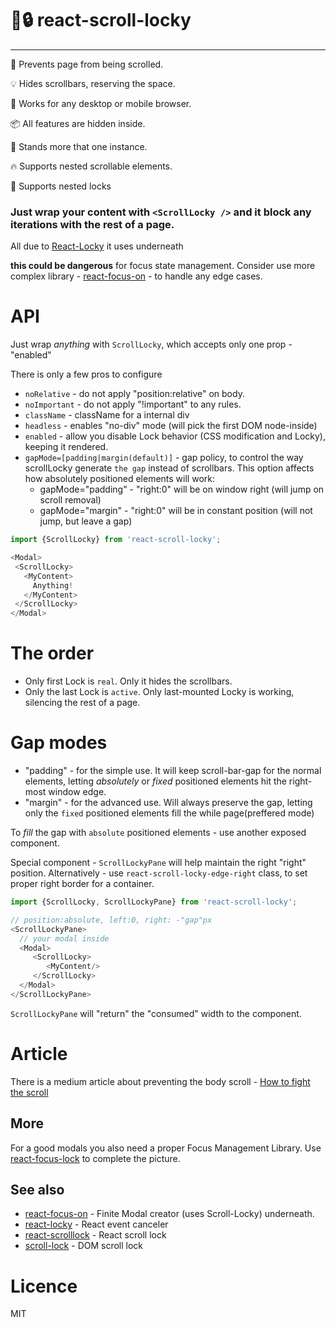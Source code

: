 # 📜🔒 react-scroll-locky 
----
📜 Prevents page from being scrolled.

💡 Hides scrollbars, reserving the space.

🤘 Works for any desktop or mobile browser.

📦 All features are hidden inside.

👫 Stands more that one instance.

🔥 Supports nested scrollable elements.

🤔 Supports nested locks

### Just wrap your content with `<ScrollLocky />` and it block any iterations with the rest of a page. 

All due to [React-Locky](https://github.com/theKashey/react-locky) it uses underneath

__this could be dangerous__ for focus state management.
Consider use more complex library - [react-focus-on](https://github.com/theKashey/react-focus-on) - to handle any edge cases.  

# API

Just wrap _anything_ with `ScrollLocky`, which accepts only one prop - "enabled"

There is only a few pros to configure
 -  `noRelative` - do not apply "position:relative" on body.
 -  `noImportant` - do not apply "!important" to any rules.
 -  `className` - className for a internal div
 -  `headless` - enables "no-div" mode (will pick the first DOM node-inside)
 -  `enabled` - allow you disable Lock behavior (CSS modification and Locky), keeping it rendered.
 -  `gapMode=[padding|margin(default)]` - gap policy, to control the way scrollLocky generate `the gap` instead of scrollbars.
This option affects how absolutely positioned elements will work:
    - gapMode="padding" - "right:0" will be on window right (will jump on scroll removal)
    - gapMode="margin" - "right:0" will be in constant position (will not jump, but leave a gap)

```js
import {ScrollLocky} from 'react-scroll-locky';

<Modal>
 <ScrollLocky>
   <MyContent>
     Anything!
   </MyContent>
 </ScrollLocky>
</Modal>   
```

# The order
 - Only first Lock is `real`. Only it hides the scrollbars.
 - Only the last Lock is `active`. Only last-mounted Locky is working, silencing the rest of a page.

# Gap modes
 - "padding" - for the simple use. It will keep scroll-bar-gap for the normal elements,
 letting _absolutely_ or _fixed_ positioned elements hit the right-most window edge.
 - "margin" - for the advanced use. Will always preserve the gap, letting only the 
 `fixed` positioned elements fill the while page(preffered mode)  
 
To _fill_ the gap with `absolute` positioned elements - use another exposed component.

Special component - `ScrollLockyPane` will help maintain the right "right" position.
Alternatively - use `react-scroll-locky-edge-right` class, to set proper right border for a container.
```js
import {ScrollLocky, ScrollLockyPane} from 'react-scroll-locky';

// position:absolute, left:0, right: -"gap"px
<ScrollLockyPane>
  // your modal inside
  <Modal>
     <ScrollLocky>
        <MyContent/>  
     </ScrollLocky>
  </Modal> 
</ScrollLockyPane>
```


`ScrollLockyPane` will "return" the "consumed" width to the component.

# Article
 There is a medium article about preventing the body scroll - [How to fight the <body> scroll](https://medium.com/@antonkorzunov/how-to-fight-the-body-scroll-2b00267b37ac)

## More

For a good modals you also need a proper Focus Management Library.
Use [react-focus-lock](https://github.com/theKashey/react-focus-lock) to complete the picture.

## See also
 - [react-focus-on](https://github.com/theKashey/react-focus-on) - Finite Modal creator (uses Scroll-Locky) underneath.
 - [react-locky](https://github.com/theKashey/react-locky) - React event canceler
 - [react-scrolllock](https://github.com/jossmac/react-scrolllock) - React scroll lock
 - [scroll-lock](https://github.com/FL3NKEY/scroll-lock) - DOM scroll lock  

# Licence
 MIT
